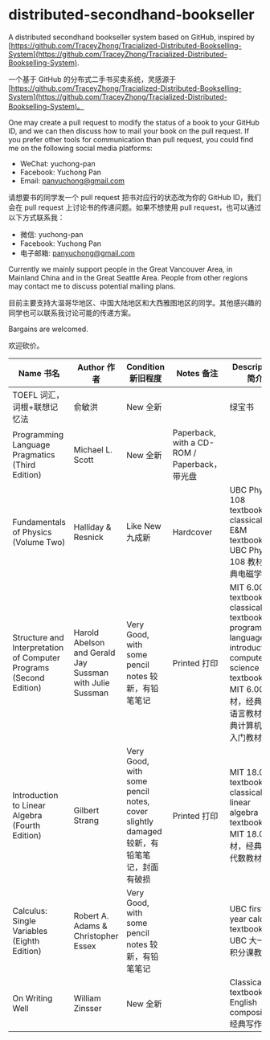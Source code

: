 # distributed-secondhand-bookseller

A distributed secondhand bookseller system based on GitHub, inspired by [https://github.com/TraceyZhong/Tracialized-Distributed-Bookselling-System](https://github.com/TraceyZhong/Tracialized-Distributed-Bookselling-System).

一个基于 GitHub 的分布式二手书买卖系统，灵感源于 [https://github.com/TraceyZhong/Tracialized-Distributed-Bookselling-System](https://github.com/TraceyZhong/Tracialized-Distributed-Bookselling-System)。

One may create a pull request to modify the status of a book to your GitHub ID, and we can then discuss how to mail your book on the pull request. If you prefer other tools for communication than pull request, you could find me on the following social media platforms:

* WeChat: yuchong-pan
* Facebook: Yuchong Pan
* Email: panyuchong@gmail.com

请想要书的同学发一个 pull request 把书对应行的状态改为你的 GitHub ID，我们会在 pull request 上讨论书的传递问题。如果不想使用 pull request，也可以通过以下方式联系我：

* 微信: yuchong-pan
* Facebook: Yuchong Pan
* 电子邮箱: panyuchong@gmail.com

Currently we mainly support people in the Great Vancouver Area, in Mainland China and in the Great Seattle Area. People from other regions may contact me to discuss potential mailing plans.

目前主要支持大温哥华地区、中国大陆地区和大西雅图地区的同学。其他感兴趣的同学也可以联系我讨论可能的传递方案。

Bargains are welcomed.

欢迎砍价。

| Name 书名 | Author 作者 | Condition 新旧程度 | Notes 备注 | Description 简介 | Price 价格 | Status 状态 |
| - | - | - | - | - | - | - |
| TOEFL 词汇，词根+联想记忆法 | 俞敏洪 | New 全新 | | 绿宝书 | 30 RMB | |
| Programming Language Pragmatics (Third Edition) | Michael L. Scott | New 全新 | Paperback, with a CD-ROM / Paperback，带光盘 | | 30 USD / 200 RMB | |
| Fundamentals of Physics (Volume Two) | Halliday & Resnick | Like New 九成新 | Hardcover | UBC Physics 108 textbook; classical E&M textbook / UBC Physics 108 教材，经典电磁学教材 | 90 CAD / 450 RMB | |
Structure and Interpretation of Computer Programs (Second Edition) | Harold Abelson and Gerald Jay Sussman with Julie Sussman | Very Good, with some pencil notes 较新，有铅笔笔记 | Printed 打印 | MIT 6.001 textbook; classical textbook in programming languages; introductory computer science textbook / MIT 6.001 教材，经典编程语言教材，经典计算机科学入门教材 | 20 RMB | |
Introduction to Linear Algebra (Fourth Edition) | Gilbert Strang | Very Good, with some pencil notes, cover slightly damaged 较新，有铅笔笔记，封面有破损 | Printed 打印 | MIT 18.06 textbook; classical linear algebra textbook / MIT 18.06 教材，经典线性代数教材 | 20 RMB | |
Calculus: Single Variables (Eighth Edition) | Robert A. Adams & Christopher Essex | Very Good, with some pencil notes 较新，有铅笔笔记 | | UBC first-year calculus textbook / UBC 大一微积分课教材 | 100 CAD / 500 RMB | |
On Writing Well | William Zinsser | New 全新 | | Classical textbook in English composition 经典写作教材 | 50 RMB | |

